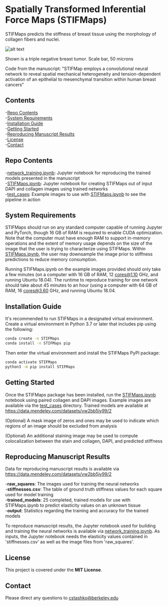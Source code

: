 # Spatially Transformed Inferential Force Maps (STIFMaps)

STIFMaps predicts the stiffness of breast tissue using the morphology of collagen fibers and nuclei.  


![alt text](https://github.com/cstashko/STIFMaps/blob/master/test_cases/example_image_2.png)

Shown is a triple negative breast tumor. Scale bar, 50 microns  

Code from the manuscript: "STIFMap employs a convolutional neural network to reveal 
spatial mechanical heterogeneity and tension-dependent activation of an epithelial 
to mesenchymal transition within human breast cancers"

## Contents

-[Repo Contents](#repo-contents)  
-[System Requirements](#system-requirements)  
-[Installation Guide](#installation-guide)  
-[Getting Started](#getting-started)  
-[Reproducing Manuscript Results](#reproducing-manuscript-results)  
-[License](#license)  
-[Contact](#contact)  

## Repo Contents
-[network_training.ipynb](./network_training.ipynb): Jupyter notebook for reproducing the trained models presented in the manuscript  
-[STIFMaps.ipynb](./STIFMaps.ipynb): Jupyter notebook for creating STIFMaps out of input DAPI and collagen images using trained networks  
-[test_cases](./test_cases): Example images to use with [STIFMaps.ipynb](./STIFMaps.ipynb) to see the pipeline in action

## System Requirements

STIFMaps should run on any standard computer capable of running Jupyter and PyTorch, though 16 GB of RAM is required to enable CUDA optimization. Note that the computer must have enough RAM to support in-memory operations and the extent of memory usage depends on the size of the image that the user is trying to characterize using STIFMaps. Within [STIFMaps.ipynb](./STIFMaps.ipynb), the user may downsample the image prior to stiffness predictions to reduce memory consumption. 

Running STIFMaps.ipynb on the example images provided should only take a few minutes (on a computer with 16 GB of RAM, 12 cores@1.10 GHz, and running Ubuntu 18.04). The runtime to reproduce training for one network should take about 45 minutes to an hour (using a computer with 64 GB of RAM, 16 cores@3.60 GHz, and running Ubuntu 18.04.

## Installation Guide

It's recommended to run STIFMaps in a designated virtual environment. Create a virtual environment in Python 3.7 or later that includes pip using the following:
```bash
conda create -n STIFMaps
conda install -n STIFMaps pip
```

Then enter the virtual environment and install the STIFMaps PyPI package:
```bash
conda activate STIFMaps
python3 -m pip install STIFMaps
```

## Getting Started

Once the STIFMaps package has been installed, run the [STIFMaps.ipynb](./STIFMaps.ipynb) notebook using paired collagen and DAPI images. Example images are available via the [test_cases](./test_cases) directory. Trained models are available at https://data.mendeley.com/datasets/vw2bb5jy99/2

(Optional) A mask image of zeros and ones may be used to indicate which regions of an image should be excluded from analysis  

(Optional) An additional staining image may be used to compute colocalization between the stain and collagen, DAPI, and predicted stiffness  

## Reproducing Manuscript Results

Data for reproducing manuscript results is available via https://data.mendeley.com/datasets/vw2bb5jy99/2  

-**raw_squares**: The images used for training the neural networks  
-**stiffnesses.csv**: The table of ground truth stiffness values for each square used for model training  
-**trained_models**: 25 completed, trained models for use with STIFMaps.ipynb to predict elasticity values on an unknown tissue  
-**output**: Statistics regarding the training and accuracy for the trained models  

To reproduce manuscript results, the Jupyter notebook used for building and training the neural networks is available via [network_training.ipynb](./network_training.ipynb). As inputs, the Jupyter notebook needs the elasticity values contained in 'stiffnesses.csv' as well as the image files from 'raw_squares'.  

## License

This project is covered under the **MIT License**.

## Contact

Please direct any questions to cstashko@berkeley.edu
